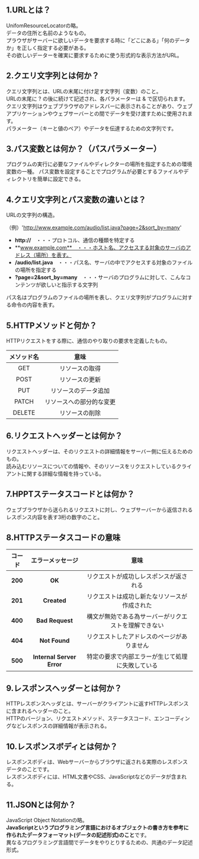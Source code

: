 ## 1.URLとは？
UnifomResourceLocatorの略。<br>
データの住所と名前のようなもの。<br>
プラウザがサーバーに欲しいデータを要求する時に「どこにある」「何のデータか」を正しく指定する必要がある。<br>
その欲しいデーターを確実に要求するために使う形式的な表示方法がURL。<br>


## 2.クエリ文字列とは何か？<br>
クエリ文字列とは、URLの末尾に付け足す文字列（変数）のこと。<br>
URLの末尾に ? の後に続けて記述され、各パラメーターは & で区切られます。<br>
クエリ文字列はウェブブラウザのアドレスバーに表示されることがあり、ウェブアプリケーションやウェブサーバーとの間でデータを受け渡すために使用されます。<br>
パラメーター（キーと値のペア）やデータを伝達するための文字列です。
## 3.パス変数とは何か？（パスパラメーター）
プログラムの実行に必要なファイルやディレクターの場所を指定するための環境変数の一種。
パス変数を設定することでプログラムが必要とするファイルやディレクトリを簡単に設定できる。
## 4.クエリ文字列とパス変数の違いとは？
URLの文字列の構造。

（例）'http://www.example.com/audio/list.java?page=2&sort_by=many' <br>

- **http://**　・・・プロトコル、通信の種類を特定する<br>
- **www.example.com**　・・・ホスト名、アクセスする対象のサーバのアドレス（場所）を表す。<br>
- **/audio/list.java**　・・・パス名、サーバの中でアクセスする対象のファイルの場所を指定する<br>
- **?page=2&sort_by=many**　・・・サーバのプログラムに対して、こんなコンテンツが欲しいと指示する文字列<br>

パス名はプログラムのファイルの場所を表し、クエリ文字列がプログラムに対する命令の内容を表す。



## 5.HTTPメソッドと何か？
HTTPリクエストをする際に、通信のやり取りの要求を定義したもの。

| メソッド名  |      意味      |
|:------:|:------------:|
|  GET   |   リソースの取得    |
|  POST  |   リソースの更新    |
|  PUT   |  リソースのデータ追加  |
| PATCH  | リソースへの部分的な変更 |
| DELETE |   リソースの削除    |


## 6.リクエストヘッダーとは何か？
リクエストヘッダーは、そのリクエストの詳細情報をサーバー側に伝えるためのもの。<br>
読み込むリソースについての情報や、そのリソースをリクエストしているクライアントに関する詳細な情報を持っている。

## 7.HPPTステータスコードとは何か？
ウェブブラウザから送られるリクエストに対し、ウェブサーバーから返信されるレスポンス内容を表す3桁の数字のこと。
## 8.HTTPステータスコードの意味
|   コード   |         エラーメッセージ          |             意味             |
|:-------:|:-------------------------:|:--------------------------:|
| **200** |          **OK**           |    リクエストが成功しレスポンスが返される     |
| **201** |        **Created**        |   リクエストは成功し新たなリソースが作成された   |
| **400** |      **Bad Request**      | 構文が無効である為サーバーがリクエストを理解できない |
| **404** |       **Not Found**       |   リクエストしたアドレスのページがありません    |
| **500** | **Internal Server Error** |  特定の要求で内部エラーが生じて処理に失敗している  |

## 9.レスポンスヘッダーとは何か？
HTTPレスポンスヘッダとは、サーバーがクライアントに返すHTTPレスポンスに含まれるヘッダーのこと。<br>HTTPのバージョン、リクエストメソッド、ステータスコード、エンコーディングなどレスポンスの詳細情報が表示される。
## 10.レスポンスボディとは何か？
レスポンスボディは、Webサーバーからブラウザに返される実際のレスポンスデータのことです。<br>レスポンスボディには、HTML文書やCSS、JavaScriptなどのデータが含まれる。
## 11.JSONとは何か？
JavaScript Object Notationの略。<br>**JavaScriptというプログラミング言語におけるオブジェクトの書き方を参考に作られたデータフォーマット(データの記述形式)のこと**です。<br>異なるプログラミング言語間でデータをやりとりするための、共通のデータ記述形式。
